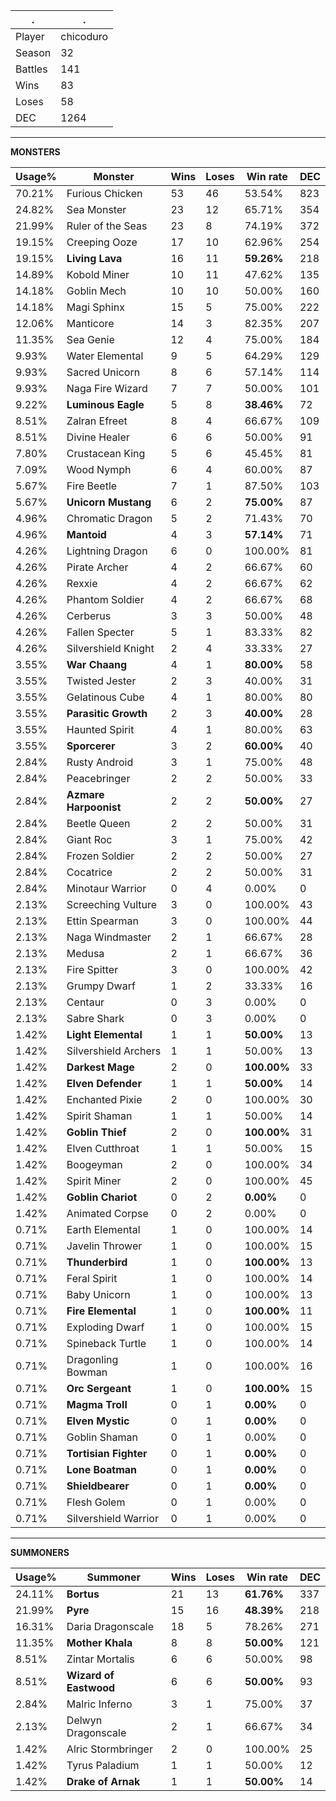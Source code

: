 .|.
|-|-
Player|chicoduro
Season|32
Battles|141
Wins|83
Loses|58
DEC|1264

---
**MONSTERS**

Usage%|Monster|Wins|Loses|Win rate|DEC|
-|-|-|-|-|-|
70.21%|Furious Chicken|53|46|53.54%|823|
24.82%|Sea Monster|23|12|65.71%|354|
21.99%|Ruler of the Seas|23|8|74.19%|372|
19.15%|Creeping Ooze|17|10|62.96%|254|
19.15%|**Living Lava**|16|11|**59.26%**|218|
14.89%|Kobold Miner|10|11|47.62%|135|
14.18%|Goblin Mech|10|10|50.00%|160|
14.18%|Magi Sphinx|15|5|75.00%|222|
12.06%|Manticore|14|3|82.35%|207|
11.35%|Sea Genie|12|4|75.00%|184|
9.93%|Water Elemental|9|5|64.29%|129|
9.93%|Sacred Unicorn|8|6|57.14%|114|
9.93%|Naga Fire Wizard|7|7|50.00%|101|
9.22%|**Luminous Eagle**|5|8|**38.46%**|72|
8.51%|Zalran Efreet|8|4|66.67%|109|
8.51%|Divine Healer|6|6|50.00%|91|
7.80%|Crustacean King|5|6|45.45%|81|
7.09%|Wood Nymph|6|4|60.00%|87|
5.67%|Fire Beetle|7|1|87.50%|103|
5.67%|**Unicorn Mustang**|6|2|**75.00%**|87|
4.96%|Chromatic Dragon|5|2|71.43%|70|
4.96%|**Mantoid**|4|3|**57.14%**|71|
4.26%|Lightning Dragon|6|0|100.00%|81|
4.26%|Pirate Archer|4|2|66.67%|60|
4.26%|Rexxie|4|2|66.67%|62|
4.26%|Phantom Soldier|4|2|66.67%|68|
4.26%|Cerberus|3|3|50.00%|48|
4.26%|Fallen Specter|5|1|83.33%|82|
4.26%|Silvershield Knight|2|4|33.33%|27|
3.55%|**War Chaang**|4|1|**80.00%**|58|
3.55%|Twisted Jester|2|3|40.00%|31|
3.55%|Gelatinous Cube|4|1|80.00%|80|
3.55%|**Parasitic Growth**|2|3|**40.00%**|28|
3.55%|Haunted Spirit|4|1|80.00%|63|
3.55%|**Sporcerer**|3|2|**60.00%**|40|
2.84%|Rusty Android|3|1|75.00%|48|
2.84%|Peacebringer|2|2|50.00%|33|
2.84%|**Azmare Harpoonist**|2|2|**50.00%**|27|
2.84%|Beetle Queen|2|2|50.00%|31|
2.84%|Giant Roc|3|1|75.00%|42|
2.84%|Frozen Soldier|2|2|50.00%|27|
2.84%|Cocatrice|2|2|50.00%|31|
2.84%|Minotaur Warrior|0|4|0.00%|0|
2.13%|Screeching Vulture|3|0|100.00%|43|
2.13%|Ettin Spearman|3|0|100.00%|44|
2.13%|Naga Windmaster|2|1|66.67%|28|
2.13%|Medusa|2|1|66.67%|36|
2.13%|Fire Spitter|3|0|100.00%|42|
2.13%|Grumpy Dwarf|1|2|33.33%|16|
2.13%|Centaur|0|3|0.00%|0|
2.13%|Sabre Shark|0|3|0.00%|0|
1.42%|**Light Elemental**|1|1|**50.00%**|13|
1.42%|Silvershield Archers|1|1|50.00%|13|
1.42%|**Darkest Mage**|2|0|**100.00%**|33|
1.42%|**Elven Defender**|1|1|**50.00%**|14|
1.42%|Enchanted Pixie|2|0|100.00%|30|
1.42%|Spirit Shaman|1|1|50.00%|14|
1.42%|**Goblin Thief**|2|0|**100.00%**|31|
1.42%|Elven Cutthroat|1|1|50.00%|15|
1.42%|Boogeyman|2|0|100.00%|34|
1.42%|Spirit Miner|2|0|100.00%|45|
1.42%|**Goblin Chariot**|0|2|**0.00%**|0|
1.42%|Animated Corpse|0|2|0.00%|0|
0.71%|Earth Elemental|1|0|100.00%|14|
0.71%|Javelin Thrower|1|0|100.00%|15|
0.71%|**Thunderbird**|1|0|**100.00%**|13|
0.71%|Feral Spirit|1|0|100.00%|14|
0.71%|Baby Unicorn|1|0|100.00%|13|
0.71%|**Fire Elemental**|1|0|**100.00%**|11|
0.71%|Exploding Dwarf|1|0|100.00%|15|
0.71%|Spineback Turtle|1|0|100.00%|14|
0.71%|Dragonling Bowman|1|0|100.00%|16|
0.71%|**Orc Sergeant**|1|0|**100.00%**|15|
0.71%|**Magma Troll**|0|1|**0.00%**|0|
0.71%|**Elven Mystic**|0|1|**0.00%**|0|
0.71%|Goblin Shaman|0|1|0.00%|0|
0.71%|**Tortisian Fighter**|0|1|**0.00%**|0|
0.71%|**Lone Boatman**|0|1|**0.00%**|0|
0.71%|**Shieldbearer**|0|1|**0.00%**|0|
0.71%|Flesh Golem|0|1|0.00%|0|
0.71%|Silvershield Warrior|0|1|0.00%|0|

---
**SUMMONERS**

Usage%|Summoner|Wins|Loses|Win rate|DEC|
-|-|-|-|-|-|
24.11%|**Bortus**|21|13|**61.76%**|337|
21.99%|**Pyre**|15|16|**48.39%**|218|
16.31%|Daria Dragonscale|18|5|78.26%|271|
11.35%|**Mother Khala**|8|8|**50.00%**|121|
8.51%|Zintar Mortalis|6|6|50.00%|98|
8.51%|**Wizard of Eastwood**|6|6|**50.00%**|93|
2.84%|Malric Inferno|3|1|75.00%|37|
2.13%|Delwyn Dragonscale|2|1|66.67%|34|
1.42%|Alric Stormbringer|2|0|100.00%|25|
1.42%|Tyrus Paladium|1|1|50.00%|12|
1.42%|**Drake of Arnak**|1|1|**50.00%**|14|
